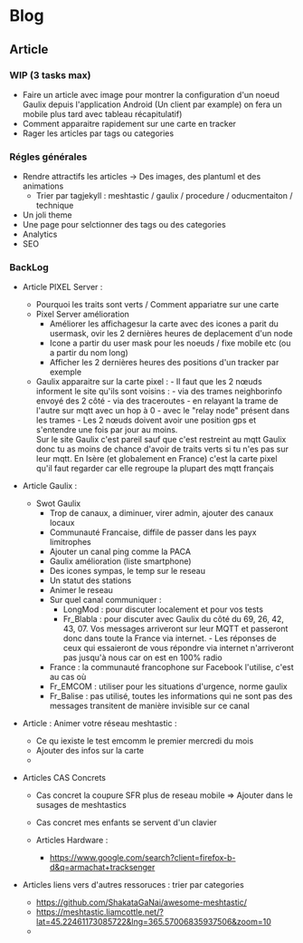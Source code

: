 # Blog

## Article

### WIP (3 tasks max)
  - Faire un article avec image pour montrer la configuration d'un noeud Gaulix depuis l'application Android (Un client par example) on fera un mobile plus tard avec tableau récapitulatif)
  - Comment apparaitre rapidement sur une carte en tracker
  - Rager les articles par tags ou categories

### Régles générales
  - Rendre attractifs les articles -> Des images, des plantuml et des animations
    - Trier par tagjekyll : meshtastic / gaulix / procedure / oducmentaiton / technique 
  - Un joli theme
  - Une page pour selctionner des tags ou des categories
  - Analytics
  - SEO

### BackLog

- Article PIXEL Server : 
  - Pourquoi les traits sont verts / Comment appariatre sur une carte
   - Pixel Server amélioration 
      - Améliorer les affichagesur la carte avec des icones a parit du usermask, ovir les 2 dernières heures de deplacement d'un node
      - Icone a partir du user mask pour les noeuds / fixe mobile etc (ou a partir du nom long)
      - Afficher les 2 dernières heures des positions d'un tracker par exemple
    -  Gaulix apparaitre sur la carte pixel :
      -   Il faut que les 2 nœuds informent le site qu'ils sont voisins :
      - via des trames neighborinfo envoyé des 2 côté
      - via des traceroutes
      - en relayant la trame de l'autre sur mqtt avec un hop à 0
      - avec le "relay node" présent dans les trames
      - Les 2 nœuds doivent avoir une position gps et s'entendre une fois par jour au moins.      
        Sur le site Gaulix c'est pareil sauf que c'est restreint au mqtt Gaulix donc tu as moins de chance d'avoir de traits verts si tu n'es pas sur leur mqtt.
        En Isère (et globalement en France) c'est la carte pixel qu'il faut regarder car elle regroupe la plupart des mqtt français
 
- Article Gaulix :
  - Swot Gaulix
    - Trop de canaux, a diminuer, virer admin, ajouter des canaux locaux
    - Communauté Francaise, diffile de passer dans les payx limitrophes
    - Ajouter un canal ping comme la PACA  
    - Gaulix amélioration (liste smartphone)
    -   Des icones sympas, le temp sur le reseau
    -   Un statut des stations
    -   Animer le reseau 
    - Sur quel canal communiquer :
      - LongMod : pour discuter localement et pour vos tests
      - Fr_Blabla : pour discuter avec Gaulix du côté du 69, 26, 42, 43, 07. Vos messages arriveront sur leur MQTT et passeront donc dans toute la France via internet.   - Les réponses de ceux qui essaieront de vous répondre via internet n'arriveront pas jusqu'à nous car on est en 100% radio
    - France : la communauté francophone sur Facebook l'utilise, c'est au cas où
    - Fr_EMCOM : utiliser pour les situations d'urgence, norme gaulix 
    - Fr_Balise : pas utilisé, toutes les informations qui ne sont pas des messages transitent de manière invisible sur ce canal

- Article : Animer votre réseau meshtastic :
  -   Ce qu iexiste le test emcomm le premier mercredi du mois
  -   Ajouter des infos sur la carte
  -   
- Articles CAS Concrets 
  - Cas concret la coupure SFR plus de reseau mobile => Ajouter dans le susages de meshtastics 
  - Cas concret mes enfants se servent d'un clavier

  - Articles Hardware :
    - https://www.google.com/search?client=firefox-b-d&q=armachat+tracksenger

- Articles liens vers d'autres ressoruces : trier par categories
  - https://github.com/ShakataGaNai/awesome-meshtastic/
  - https://meshtastic.liamcottle.net/?lat=45.22461173085722&lng=365.57006835937506&zoom=10
  - 
